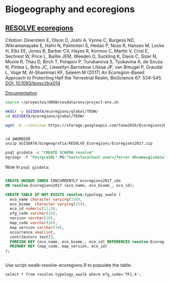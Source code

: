 # Biogeography and ecoregions


## [RESOLVE ecoregions](https://ecoregions2017.appspot.com)

*Citation*: Dinerstein E, Olson D, Joshi A, Vynne C, Burgess ND, Wikramanayake E, Hahn N, Palminteri S, Hedao P, Noss R, Hansen M, Locke H, Ellis EE, Jones B, Barber CV, Hayes R, Kormos C, Martin V, Crist E, Sechrest W, Price L, Baillie JEM, Weeden D, Suckling K, Davis C, Sizer N, Moore R, Thau D, Birch T, Potapov P, Turubanova S, Tyukavina A, de Souza N, Pintea L, Brito JC, Llewellyn Barnekow Lillesø JP, van Breugel P, Graudal L, Voge M, Al-Shammari KF, Saleem M (2017) An Ecoregion-Based Approach to Protecting Half the Terrestrial Realm, BioScience 67: 534–545. [DOI: 10.1093/biosci/bix014](https://doi.org/10.1093/biosci/bix014)

[Documentation](https://developers.google.com/earth-engine/datasets/catalog/RESOLVE_ECOREGIONS_2017)


```sh
source ~/proyectos/UNSW/cesdata/env/project-env.sh

mkdir -p $GISDATA/ecoregions/global/TEOW/
cd $GISDATA/ecoregions/global/TEOW/

wget -b --continue https://storage.googleapis.com/teow2016/Ecoregions2017.zip
```




```sql

cd $WORKDIR
unzip $GISDATA/biogeografia/RESOLVE_Ecoregions/Ecoregions2017.zip

psql gisdata -c "CREATE SCHEMA resolve"
ogr2ogr -f "PostgreSQL" PG:"host=localhost user=jferrer dbname=gisdata"  Ecoregions2017.shp -lco SCHEMA=resolve -nlt PROMOTE_TO_MULTI
```

Now in `psql gisdata`:

```sql

CREATE UNIQUE INDEX CONCURRENTLY ecoregions2017_idx
ON resolve.Ecoregions2017 (eco_name, eco_biome_, eco_id);

CREATE TABLE IF NOT EXISTS resolve.typology_xwalk (
  eco_name character varying(150),
  eco_biome_ character varying(254),
  eco_id numeric(11,0),
  efg_code varchar(10),
  version varchar(10),
  map_code varchar(20),
  map_version varchar(10),
  occurrence smallint,
  contributors text[],
  FOREIGN KEY (eco_name, eco_biome_, eco_id) REFERENCES resolve.Ecoregions2017 (eco_name, eco_biome_, eco_id),
  PRIMARY KEY (map_code, map_version, eco_id)
);



```

Use script xwalk-resolve-ecoregions.R to populate the table.


` select * from resolve.typology_xwalk where efg_code='TF1.4'; `

